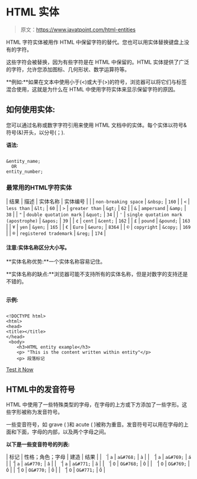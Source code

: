 # HTML 实体

> 原文：<https://www.javatpoint.com/html-entities>

HTML 字符实体被用作 HTML 中保留字符的替代。您也可以用实体替换键盘上没有的字符。

这些字符会被替换，因为有些字符是在 HTML 中保留的。HTML 实体提供了广泛的字符，允许您添加图标、几何形状、数学运算符等。

**例如:**如果在文本中使用小于(<)或大于(>)的符号，浏览器可以将它们与标签混合使用，这就是为什么在 HTML 中使用字符实体来显示保留字符的原因。

## 如何使用实体:

您可以通过名称或数字字符引用来使用 HTML 文档中的实体。每个实体以符号&符号(&)开头，以分号(；).

**语法:**

```

&entity_name;
  OR
entity_number;

```

### 最常用的HTML字符实体

| 结果 | 描述 | 实体名称 | 实体编号 |
|  | `non-breaking space` | `&nbsp;` | `160` |
| `<` | `less than` | `&lt;` | `60` |
| `>` | `greater than` | `&gt;` | `62` |
| `&` | `ampersand` | `&amp;` | `38` |
| `"` | `double quotation mark` | `&quot;` | `34` |
| `'` | `single quotation mark (apostrophe)` | `&apos;` | `39` |
| `¢` | `cent` | `&cent;` | `162` |
| `£` | `pound` | `&pound;` | `163` |
| `¥` | `yen` | `&yen;` | `165` |
| `€` | `Euro` | `&euro;` | `8364` |
| `©` | `copyright` | `&copy;` | `169` |
| `®` | `registered trademark` | `&reg;` | `174` |

#### 注意:实体名称区分大小写。

**实体名称优势:**一个实体名称容易记住。

**实体名称的缺点:**浏览器可能不支持所有的实体名称，但是对数字的支持还是不错的。

## 

**示例:**

```

<!DOCTYPE html>
<html>
<head>
<title></title>
</head>
 <body>
    <h3>HTML entity example</h3>
    <p> "This is the content written within entity"</p>
    <p> 段落标记 
```

[Test it Now](https://compiler.javatpoint.com/opr/test.jsp?filename=htmlentities)

## HTML中的发音符号

HTML 中使用了一些特殊类型的字母，在字母的上方或下方添加了一些字形。这些字形被称为发音符号。

一些变音符号，如 grave ( ̀)和 acute ( ́)被称为重音。发音符号可以用在字母的上面和下面，字母的内部，以及两个字母之间。

**以下是一些变音符号的列表:**

| 标记 | 性格；角色；字母 | 建造 | 结果 |
| ` ̀` | `a` | `a&#768;` | `à` |
| ` ́` | `a` | `a&#769;` | `á` |
| `̂` | `a` | `a&#770;` | `â` |
| ` ̃` | `a` | `a&#771;` | `ã` |
| ` ̀` | `O` | `O&#768;` | `Ò` |
| ` ́` | `O` | `O&#769;` | `Ó` |
| `̂` | `O` | `O&#770;` | `Ô` |
| ` ̃` | `O` | `O&#771;` | `Õ` |